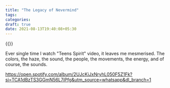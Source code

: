 ```yaml
---
title: "The Legacy of Nevermind"
tags:
categories: 
draft: true
date: 2021-08-13T19:40:08+05:30
---
```


{{<spotify type="album" id="2UJcKiJxNryhL050F5Z1Fk">}}


Ever single time I watch "Teens Spirit" video, it leaves me mesmerised. The colors, the haze, the sound, the people, the movements, the energy, and of course, the sounds. 

https://open.spotify.com/album/2UJcKiJxNryhL050F5Z1Fk?si=TCA1dBzTS3GGmN56L7iPfg&utm_source=whatsapp&dl_branch=1

